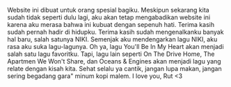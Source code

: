 Website ini dibuat untuk orang spesial bagiku.
Meskipun sekarang kita sudah tidak seperti dulu lagi,
aku akan tetap mengabadikan website ini karena aku merasa bahwa ini kubuat dengan sepenuh hati.
Terima kasih sudah pernah hadir di hidupku.
Terima kasih sudah mengenalkanku banyak hal baru, salah satunya NIKI.
Semenjak aku mendengarkan lagu NIKI, aku rasa aku suka lagu-lagunya.
Oh ya, lagu You'll Be In My Heart akan menjadi salah satu lagu favoritku.
Tapi, lagu lain seperti On The Drive Home, The Apartmen We Won't Share, dan Oceans & Engines akan menjadi lagu yang relate dengan kisah kita.
Sehat selalu ya cantik, jangan lupa makan, jangan sering begadang gara" minum kopi malem.
I love you, Rut <3
